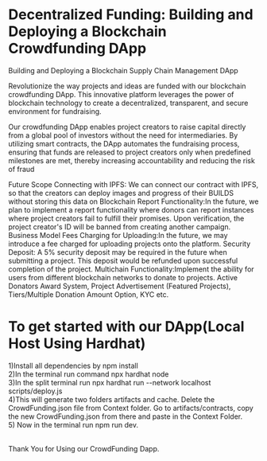 
# Decentralized Funding: Building and Deploying a Blockchain Crowdfunding DApp

Building and Deploying a Blockchain Supply Chain Management DApp

Revolutionize the way projects and ideas are funded with our blockchain crowdfunding DApp. This innovative platform leverages the power of blockchain technology to create a decentralized, transparent, and secure environment for fundraising.

Our crowdfunding DApp enables project creators to raise capital directly from a global pool of investors without the need for intermediaries. By utilizing smart contracts, the DApp automates the fundraising process, ensuring that funds are released to project creators only when predefined milestones are met, thereby increasing accountability and reducing the risk of fraud

Future Scope
Connecting with IPFS: We can connect our contract with IPFS, so that the creators can deploy images and progress of their BUILDS without storing this data on Blockchain 
Report Functionality:In the future, we plan to implement a report functionality where donors can report instances where project creators fail to fulfill their promises. Upon verification, the project creator's ID will be banned from creating another campaign.
Business Model 
Fees Charging for Uploading:In the future, we may introduce a fee charged for uploading projects onto the platform.
Security Deposit: A 5% security deposit may be required in the future when submitting a project. This deposit would be refunded upon successful completion of the project.
Multichain Functionality:Implement the ability for users from different blockchain networks to donate to projects.
Active Donators Award System, Project Advertisement (Featured Projects), Tiers/Multiple Donation Amount Option, KYC etc.

# To get started with our DApp(Local Host Using Hardhat)
 1)Install all dependencies by npm install<br>
 2)In the terminal run command npx hardhat node<br>
 3)In the split terminal run npx hardhat run --network localhost scripts/deploy.js<br>
 4)This will generate two folders artifacts and cache. Delete the CrowdFunding.json file from Context folder. Go to artifacts/contracts, copy the new CrowdFunding.json from there and paste in the Context Folder.<br>
 5) Now in the terminal run npm run dev.<br><br>

Thank You for Using our CrowdFunding Dapp.



